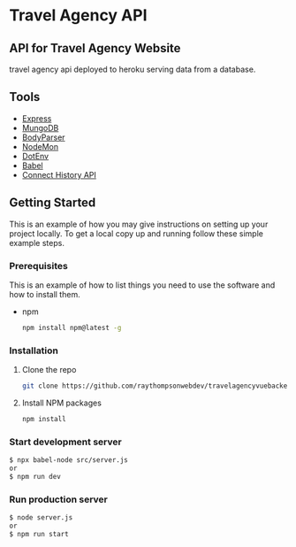 # Travel Agency API

## API for Travel Agency Website

travel agency api deployed to heroku serving data from a database.

## Tools

- [Express](https://expressjs.com/)
- [MungoDB](https://www.npmjs.com/package/mongodb)
- [BodyParser](https://www.npmjs.com/package/body-parser)
- [NodeMon](https://www.npmjs.com/package/nodemon)
- [DotEnv](https://www.npmjs.com/package/dotenv)
- [Babel](https://babeljs.io/)
- [Connect History API](https://www.npmjs.com/package/connect-history-api-fallback)

<!-- GETTING STARTED -->

## Getting Started

This is an example of how you may give instructions on setting up your project locally.
To get a local copy up and running follow these simple example steps.

### Prerequisites

This is an example of how to list things you need to use the software and how to install them.

- npm
  ```sh
  npm install npm@latest -g
  ```

### Installation

1. Clone the repo
   ```sh
   git clone https://github.com/raythompsonwebdev/travelagencyvuebackend.git
   ```
2. Install NPM packages
   ```sh
   npm install
   ```

### Start development server

```sh
$ npx babel-node src/server.js
or
$ npm run dev
```

### Run production server

```sh
$ node server.js
or
$ npm run start
```
